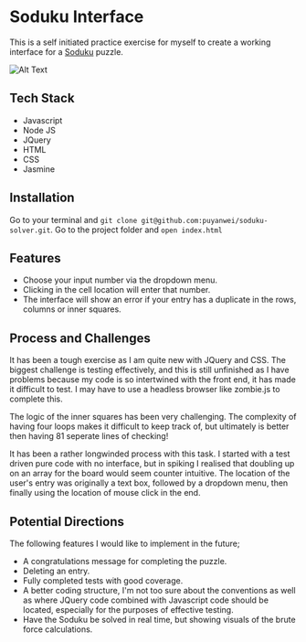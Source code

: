 # Soduku Interface

This is a self initiated practice exercise for myself to create a working interface for a [Soduku](https://en.wikipedia.org/wiki/Sudoku) puzzle.

![Alt Text](https://user-images.githubusercontent.com/14803518/34455887-a22edf8e-ed80-11e7-80c0-0e884a1d291e.png)

## Tech Stack

* Javascript
* Node JS
* JQuery
* HTML
* CSS
* Jasmine

## Installation

Go to your terminal and `git clone git@github.com:puyanwei/soduku-solver.git`. Go
to the project folder and `open index.html`

## Features

* Choose your input number via the dropdown menu.
* Clicking in the cell location will enter that number.
* The interface will show an error if your entry has a duplicate in the rows, columns or inner squares.

## Process and Challenges

It has been a tough exercise as I am quite new with JQuery and CSS. The biggest challenge is testing effectively, and this is still unfinished as I have problems because my code is so intertwined with the front end, it has made it difficult to test. I may have to use a headless browser like zombie.js to complete this.

The logic of the inner squares has been very challenging. The complexity of having four loops makes it difficult to keep track of, but ultimately is better then having 81 seperate lines of checking!

It has been a rather longwinded process with this task. I started with a test driven pure code with no interface, but in spiking I realised that doubling up on an array for the board would seem counter intuitive. The location of the user's entry was originally a text box, followed by a dropdown menu, then finally using the location of mouse click in the end.

## Potential Directions

The following features I would like to implement in the future;

* A congratulations message for completing the puzzle.
* Deleting an entry.
* Fully completed tests with good coverage.
* A better coding structure, I'm not too sure about the conventions as well as where JQuery code combined with Javascript code should be located, especially for the purposes of effective testing.
* Have the Soduku be solved in real time, but showing visuals of the brute force calculations.
